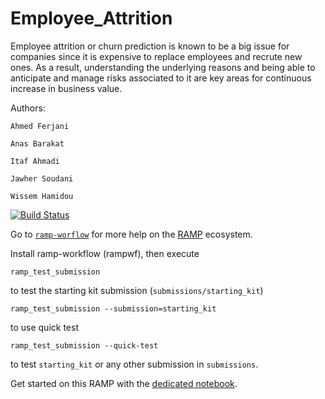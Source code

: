 # Employee_Attrition

Employee attrition or churn prediction is known to be a big issue for companies since it is expensive to replace employees and recrute new ones. As a result, understanding the underlying reasons and being able to anticipate and manage risks associated to it are key areas for continuous increase in business value.


Authors: 
```
Ahmed Ferjani

Anas Barakat

Itaf Ahmadi

Jawher Soudani

Wissem Hamidou
```

[![Build Status](https://hal.archives-ouvertes.fr/UNIV-PARIS-SACLAY/public/logo_UP_saclay_final.png)](https://www.google.com)

Go to [`ramp-worflow`](https://github.com/paris-saclay-cds/ramp-workflow) for more help on the [RAMP](http:www.ramp.studio) ecosystem.

Install ramp-workflow (rampwf), then execute

```
ramp_test_submission
```

to test the starting kit submission (`submissions/starting_kit`) 

```
ramp_test_submission --submission=starting_kit
```

to use quick test

```
ramp_test_submission --quick-test
```

to test `starting_kit` or any other submission in `submissions`.

Get started on this RAMP with the [dedicated notebook](https://github.com/anasbarakat/employee_attrition/blob/master/employee_attrition_starting_kit.ipynb).


